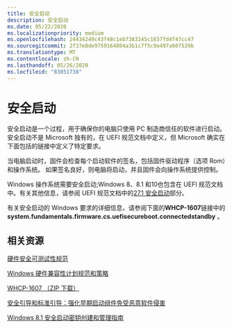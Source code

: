 ```yaml
---
title: 安全启动
description: 安全启动
ms.date: 05/22/2020
ms.localizationpriority: medium
ms.openlocfilehash: 24434249c43f48c1eb7383145c1657fd4f47cc47
ms.sourcegitcommit: 2f37e8de9759164804a3b1c7f5c9e497a607539b
ms.translationtype: MT
ms.contentlocale: zh-CN
ms.lasthandoff: 05/26/2020
ms.locfileid: "83851738"
---
```

# <a name="secure-boot"></a>安全启动

安全启动是一个过程，用于确保你的电脑只使用 PC 制造商信任的软件进行启动。 安全启动不是 Microsoft 独有的，在 UEFI 规范文档中定义，但 Microsoft 确实在下面包括的链接中定义了特定要求。

当电脑启动时，固件会检查每个启动软件的签名，包括固件驱动程序（选项 Rom）和操作系统。 如果签名良好，则电脑将启动，并且固件会向操作系统提供控制。

Windows 操作系统需要安全启动;Windows 8、8.1 和10也包含在 UEFI 规范文档中。有关其他信息，请参阅 UEFI 规范文档中的[27.1 安全启动](https://uefi.org/sites/default/files/resources/UEFI_2_3_1_C.pdf)部分。

有关安全启动的 Windows 要求的详细信息，请参阅下面的**WHCP-1607**链接中的**system.fundamentals.firmware.cs.uefisecureboot.connectedstandby** 。

## <a name="related-resources"></a>相关资源

[硬件安全可测试性规范](https://docs.microsoft.com/windows-hardware/test/hlk/testref/hardware-security-testability-specification)

[Windows 硬件兼容性计划规范和策略](https://docs.microsoft.com/windows-hardware/design/compatibility/whcp-specifications-policies)

[WHCP-1607 （ZIP 下载）](https://go.microsoft.com/fwlink/?linkid=866948)

[安全引导和标准引导：强化早期启动组件免受恶意软件侵害](https://docs.microsoft.com/previous-versions/windows/hardware/design/dn653311(v=vs.85))

[Windows 8.1 安全启动密钥创建和管理指南](https://docs.microsoft.com/previous-versions/windows/it-pro/windows-8.1-and-8/dn747883(v=win.10))
